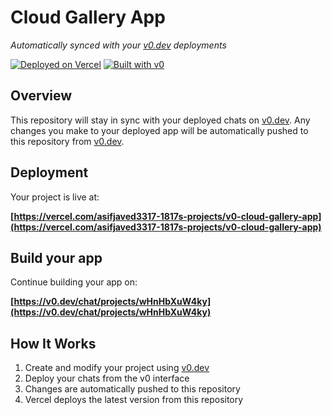 # Cloud Gallery App

*Automatically synced with your [v0.dev](https://v0.dev) deployments*

[![Deployed on Vercel](https://img.shields.io/badge/Deployed%20on-Vercel-black?style=for-the-badge&logo=vercel)](https://vercel.com/asifjaved3317-1817s-projects/v0-cloud-gallery-app)
[![Built with v0](https://img.shields.io/badge/Built%20with-v0.dev-black?style=for-the-badge)](https://v0.dev/chat/projects/wHnHbXuW4ky)

## Overview

This repository will stay in sync with your deployed chats on [v0.dev](https://v0.dev).
Any changes you make to your deployed app will be automatically pushed to this repository from [v0.dev](https://v0.dev).

## Deployment

Your project is live at:

**[https://vercel.com/asifjaved3317-1817s-projects/v0-cloud-gallery-app](https://vercel.com/asifjaved3317-1817s-projects/v0-cloud-gallery-app)**

## Build your app

Continue building your app on:

**[https://v0.dev/chat/projects/wHnHbXuW4ky](https://v0.dev/chat/projects/wHnHbXuW4ky)**

## How It Works

1. Create and modify your project using [v0.dev](https://v0.dev)
2. Deploy your chats from the v0 interface
3. Changes are automatically pushed to this repository
4. Vercel deploys the latest version from this repository